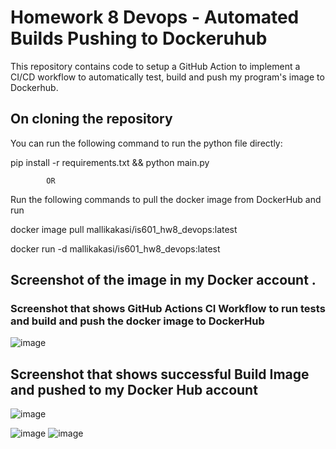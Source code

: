 # Homework 8  Devops - Automated Builds Pushing to Dockeruhub

This repository contains code to setup a GitHub Action to implement a CI/CD workflow to automatically test, build and push my program's image to Dockerhub.  

## On cloning the repository

You can run the following command to run the python file directly:

pip install -r requirements.txt && python main.py

            OR
            
Run the following commands to pull the docker image from DockerHub and run

docker image pull mallikakasi/is601_hw8_devops:latest

docker run -d mallikakasi/is601_hw8_devops:latest


## Screenshot of the image in my Docker account .

### Screenshot that shows GitHub Actions CI Workflow to run tests and build and push the docker image to DockerHub

  ![image](https://github.com/user-attachments/assets/eadf8d7f-f5b7-432c-a37d-c0f4b5f6be76)

## Screenshot that shows successful Build Image and pushed to my Docker Hub account

![image](https://github.com/user-attachments/assets/a2cd2c38-1072-40e5-9d3a-cca535185b80)

![image](https://github.com/user-attachments/assets/b320238c-5640-4876-a1a6-0181f430cb11)
![image](https://github.com/user-attachments/assets/e90e542c-bec5-4925-97e5-3be0fe4a76f2)

